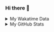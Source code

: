 ### Hi there 👋

<!--
**cdfmlr/cdfmlr** is a ✨ _special_ ✨ repository because its `README.md` (this file) appears on your GitHub profile.

Here are some ideas to get you started:

- 🔭 I’m currently working on ...
- 🌱 I’m currently learning ...
- 👯 I’m looking to collaborate on ...
- 🤔 I’m looking for help with ...
- 💬 Ask me about ...
- 📫 How to reach me: ...
- 😄 Pronouns: ...
- ⚡ Fun fact: ...
-->

<details>

<summary>My Wakatime Data</summary>

<!--START_SECTION:waka-->
![Lines of code](https://img.shields.io/badge/From%20Hello%20World%20I%27ve%20Written-7.1%20million%20lines%20of%20code-blue)

**🐱 My GitHub Data** 

> 📦 674.3 kB Used in GitHub's Storage 
 > 
> 🏆 642 Contributions in the Year 2023
 > 
> 🚫 Not Opted to Hire
 > 
> 📜 75 Public Repositories 
 > 
> 🔑 17 Private Repositories 
 > 
**I'm an Early 🐤** 

```text
🌞 Morning                1281 commits        ██████░░░░░░░░░░░░░░░░░░░   24.37 % 
🌆 Daytime                2181 commits        ██████████░░░░░░░░░░░░░░░   41.49 % 
🌃 Evening                1730 commits        ████████░░░░░░░░░░░░░░░░░   32.91 % 
🌙 Night                  65 commits          ░░░░░░░░░░░░░░░░░░░░░░░░░   01.24 % 
```
📅 **I'm Most Productive on Wednesday** 

```text
Monday                   618 commits         ███░░░░░░░░░░░░░░░░░░░░░░   11.76 % 
Tuesday                  879 commits         ████░░░░░░░░░░░░░░░░░░░░░   16.72 % 
Wednesday                903 commits         ████░░░░░░░░░░░░░░░░░░░░░   17.18 % 
Thursday                 713 commits         ███░░░░░░░░░░░░░░░░░░░░░░   13.56 % 
Friday                   782 commits         ████░░░░░░░░░░░░░░░░░░░░░   14.88 % 
Saturday                 728 commits         ███░░░░░░░░░░░░░░░░░░░░░░   13.85 % 
Sunday                   634 commits         ███░░░░░░░░░░░░░░░░░░░░░░   12.06 % 
```


**I Mostly Code in Go** 

```text
Go                       25 repos            ████████░░░░░░░░░░░░░░░░░   31.25 % 
Python                   17 repos            █████░░░░░░░░░░░░░░░░░░░░   21.25 % 
HTML                     5 repos             ██░░░░░░░░░░░░░░░░░░░░░░░   06.25 % 
TypeScript               1 repo              ░░░░░░░░░░░░░░░░░░░░░░░░░   01.25 % 
Lua                      1 repo              ░░░░░░░░░░░░░░░░░░░░░░░░░   01.25 % 
```




 Last Updated on 24/04/2023 01:24:34 UTC
<!--END_SECTION:waka-->

</details>

<details>
 
 <summary>My GitHub Stats</summary>

[![CDFMLR's github stats](https://github-readme-stats.vercel.app/api?username=cdfmlr&count_private=true&show_icons=true)](https://github.com/anuraghazra/github-readme-stats)

</details>
